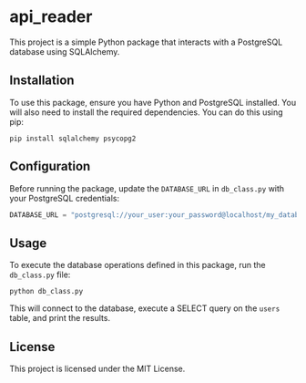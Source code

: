 # api_reader
This project is a simple Python package that interacts with a PostgreSQL database using SQLAlchemy.

## Installation
To use this package, ensure you have Python and PostgreSQL installed. You will also need to install the required dependencies. You can do this using pip:

```
pip install sqlalchemy psycopg2
```

## Configuration
Before running the package, update the `DATABASE_URL` in `db_class.py` with your PostgreSQL credentials:

```python
DATABASE_URL = "postgresql://your_user:your_password@localhost/my_database"
```

## Usage
To execute the database operations defined in this package, run the `db_class.py` file:

```
python db_class.py
```

This will connect to the database, execute a SELECT query on the `users` table, and print the results.

## License
This project is licensed under the MIT License.